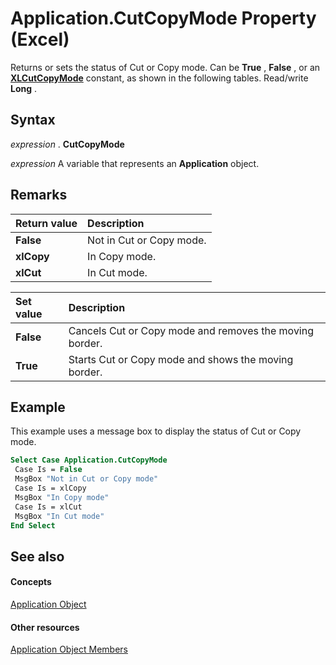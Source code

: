 
# Application.CutCopyMode Property (Excel)

Returns or sets the status of Cut or Copy mode. Can be  **True** , **False** , or an **[XLCutCopyMode](04e58445-10c2-66ef-42a4-9e681c4cd4f5.md)** constant, as shown in the following tables. Read/write **Long** .


## Syntax

 _expression_ . **CutCopyMode**

 _expression_ A variable that represents an **Application** object.


## Remarks



|**Return value**|**Description**|
|:-----|:-----|
| **False**|Not in Cut or Copy mode.|
| **xlCopy**|In Copy mode.|
| **xlCut**|In Cut mode.|


|**Set value**|**Description**|
|:-----|:-----|
| **False**|Cancels Cut or Copy mode and removes the moving border.|
| **True**|Starts Cut or Copy mode and shows the moving border.|

## Example

This example uses a message box to display the status of Cut or Copy mode.


```vb
Select Case Application.CutCopyMode 
 Case Is = False 
 MsgBox "Not in Cut or Copy mode" 
 Case Is = xlCopy 
 MsgBox "In Copy mode" 
 Case Is = xlCut 
 MsgBox "In Cut mode" 
End Select
```


## See also


#### Concepts


[Application Object](19b73597-5cf9-4f56-8227-b5211f657f6f.md)
#### Other resources


[Application Object Members](4cb9ca42-8d07-cc9c-2d80-4eb9a5921e1e.md)
